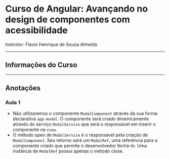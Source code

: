 # **Curso de Angular: Avançando no design de componentes com acessibilidade**

Instrutor:  Flavio Henrique de Souza Almeida

---

## Informações do Curso

---

## Anotações

### Aula 1

- Não utilizaremos o componente `ModalComponent` através da sua forma declarativa `app-modal`. O componente será criado dinamicamente através do serviço `ModalService` que será o responsável em inserir o componente na `view`.
- O método open de `ModalService` é o responsável pela criação de `ModalComponent`. Seu retorno será um `ModalRef`, uma referência para o componente criado que permite o desenvolvedor fechá-lo. Uma instância de `ModalRef` possui apenas o método close.
